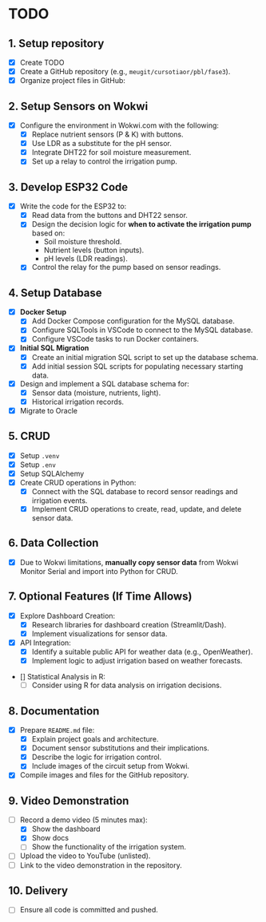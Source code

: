 # TODO

## 1. Setup repository
- [x] Create TODO
- [x] Create a GitHub repository (e.g., `meugit/cursotiaor/pbl/fase3`).
- [x] Organize project files in GitHub:

## 2. Setup Sensors on Wokwi
- [x] Configure the environment in Wokwi.com with the following:
  - [x] Replace nutrient sensors (P & K) with buttons.
  - [x] Use LDR as a substitute for the pH sensor.
  - [x] Integrate DHT22 for soil moisture measurement.
  - [x] Set up a relay to control the irrigation pump.

## 3. Develop ESP32 Code
- [x] Write the code for the ESP32 to:
  - [x] Read data from the buttons and DHT22 sensor.
  - [x] Design the decision logic for **when to activate the irrigation pump** based on:
    - Soil moisture threshold.
    - Nutrient levels (button inputs).
    - pH levels (LDR readings).
  - [x] Control the relay for the pump based on sensor readings.

## 4. Setup Database
- [x] **Docker Setup**
  - [x] Add Docker Compose configuration for the MySQL database.
  - [x] Configure SQLTools in VSCode to connect to the MySQL database.
  - [x] Configure VSCode tasks to run Docker containers.
- [x] **Initial SQL Migration**
  - [x] Create an initial migration SQL script to set up the database schema.
  - [x] Add initial session SQL scripts for populating necessary starting data.
- [x] Design and implement a SQL database schema for:
  - [x] Sensor data (moisture, nutrients, light).
  - [x] Historical irrigation records.
- [x] Migrate to Oracle

## 5. CRUD
- [x] Setup `.venv`
- [x] Setup `.env`
- [x] Setup SQLAlchemy
- [x] Create CRUD operations in Python:
  - [x] Connect with the SQL database to record sensor readings and irrigation events.
  - [x] Implement CRUD operations to create, read, update, and delete sensor data.

## 6. Data Collection
- [x] Due to Wokwi limitations, **manually copy sensor data** from Wokwi Monitor Serial and import into Python for CRUD.

## 7. Optional Features (If Time Allows)
- [x] Explore Dashboard Creation:
  - [x] Research libraries for dashboard creation (Streamlit/Dash).
  - [x] Implement visualizations for sensor data.
- [x] API Integration:
  - [x] Identify a suitable public API for weather data (e.g., OpenWeather).
  - [x] Implement logic to adjust irrigation based on weather forecasts.
- [] Statistical Analysis in R:
  - [ ] Consider using R for data analysis on irrigation decisions.

## 8. Documentation
- [x] Prepare `README.md` file:
  - [x] Explain project goals and architecture.
  - [x] Document sensor substitutions and their implications.
  - [x] Describe the logic for irrigation control.
  - [x] Include images of the circuit setup from Wokwi.
- [x] Compile images and files for the GitHub repository.

## 9. Video Demonstration
- [ ] Record a demo video (5 minutes max):
  - [x] Show the dashboard
  - [x] Show docs
  - [ ] Show the functionality of the irrigation system.
- [ ] Upload the video to YouTube (unlisted).
- [ ] Link to the video demonstration in the repository.

## 10. Delivery
- [ ] Ensure all code is committed and pushed.
